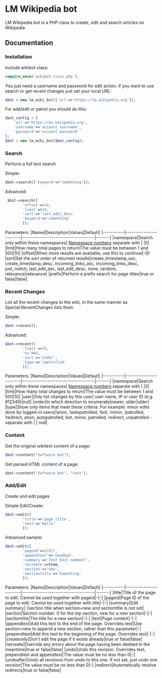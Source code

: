 # LM Wikipedia bot 
LM Wikipedia bot is a PHP class to create, edit and search articles on Wikipedia

## Documentation

### Installation
Include wikibot class:
```php
require_once('wikibot.class.php');
```

You just need a username and password for edit action. if you want to use search or get recent changes just set your local URL:
```php
$bot = new lm_wiki_bot(['url'=>'https://fa.wikipedia.org']);
```

For add/edit or patrol you should do this:
```php
$bot_config = [
    'url'=>'https://en.wikipedia.org',
    'username'=>'account username',
    'password'=>'account password'
];
$bot = new lm_wiki_bot($bot_config);
```

### Search
Perform a full text search

Simple:
```php
$bot->search(['keyword'=>"something"]);
```

Advanced:
```php
 $bot->search([
        'offset'=>10,
        'limit'=>10,
        'sort'=>'last_edit_desc'
        'keyword'=>'something'
        ]);
```

Parameters:
|Name|Description|Values|Default|
|-----------|------------------------|-------------------------------------|-------|
|namespace|Search only within these namespaces| [Namespace numbers](https://en.wikipedia.org/wiki/Wikipedia:Namespace) separate with \| |0|
|limit|How many total pages to return|The value must be between 1 and 500|10|
|offset|When more results are available, use this to continue|-|0
|sort|Set the sort order of returned results|create_timestamp_asc, create_timestamp_desc, incoming_links_asc, incoming_links_desc, just_match, last_edit_asc, last_edit_desc, none, random, relevance|relevance|
|prefix|Perform a prefix search for page titles|true or false|false|

### Recent Changes
List all the recent changes to the wiki, in the same manner as Special:RecentChanges lists them

Simple:
```php
$bot->recent();
```

Advanced:
```php
$bot->recent([
        'limit'=>30,
        'ns'=>0,
        'sort'=>'older',
        'type'=>'!patrolled'
        ]);
```

Parameters:
|Name|Description|Values|Default|
|-----------|------------------------|-------------------------------------|-------|
|namespace|Search only within these namespaces| [Namespace numbers](https://en.wikipedia.org/wiki/Wikipedia:Namespace) separate with \| |0|
|limit|How many total changes to return|The value must be between 1 and 500|10|
|user|Only list changes by this user| user name, IP or user ID (e.g. #12345)|null|
|order|In which direction to enumerate|newer, older|older|
|type|Show only items that meet these criteria. For example: minor edits done by logged-in users|!anon, !autopatrolled, !bot, !minor, !patrolled, !redirect, anon, autopatrolled, bot, minor, patrolled, redirect, unpatrolled - separate with \| | null|

### Content
Get the original wikitext content of a page:
```php
$bot->content("Software bot");
```

Get parsed HTML content of a page:
```php
$bot->content("Software bot", "text");
```

### Add/Edit
Create and edit pages

Simple Edit/Create:
```php
$bot->edit([
        'title'=>'page title',
        'text'=>'Hello'
        ]);
```

Advanced sample:
```php
$bot->edit([
        'pageid'=>22817,
        'appendtext'=>'Goodbye',
        'summary'=>'Test Edit comment',
        'recreate'=>true,
        'section'=>'new',
        'sectiontitle'=>'Something'
        ]);
```

Parameters:
|Name|Description|Values|Default|
|-----------|------------------------|-------------------------------------|-------|
|title|Title of the page to edit. Cannot be used together with pageid|-|-|
|pageid|Page ID of the page to edit. Cannot be used together with title|-|-|
|summary|Edit summary|-|section title when section=new and sectiontitle is not set|
|section|Section number. 0 for the top section, new for a new section|-|-|
|sectiontitle|The title for a new section|-|-|
|text|Page content|-|-|
|appendtext|Add this text to the end of the page. Overrides text|Use section=new to append a new section, rather than this parameter|-|
|prependtext|Add this text to the beginning of the page. Overrides text|-|-|
|createonly|Don't edit the page if it exists already|true or false|false|
|recreate|Override any errors about the page having been deleted in the meantime|true or false|false|
|undo|Undo this revision. Overrides text, prependtext and appendtext|The value must be no less than 0|-|
|undoafter|Undo all revisions from undo to this one. If not set, just undo one revision|The value must be no less than 0|-|
|redirect|Automatically resolve redirects|true or false|false|

